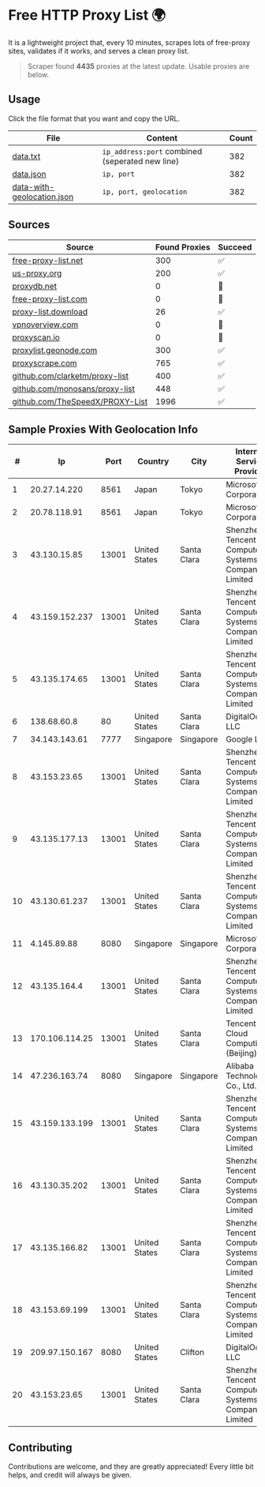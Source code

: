 
# Free HTTP Proxy List 🌍

It is a lightweight project that, every 10 minutes, scrapes lots of free-proxy sites, validates if it works, and serves a clean proxy list.


> Scraper found **4435** proxies at the latest update. Usable proxies are below.

## Usage

Click the file format that you want and copy the URL.


|File|Content|Count|
|----|-------|-----|
|[data.txt](https://raw.githubusercontent.com/themiralay/Proxy-List-World/master/data.txt)|`ip_address:port` combined (seperated new line)|382|
|[data.json](https://raw.githubusercontent.com/themiralay/Proxy-List-World/master/data.json)|`ip, port`|382|
|[data-with-geolocation.json](https://raw.githubusercontent.com/themiralay/Proxy-List-World/master/data-with-geolocation.json)|`ip, port, geolocation`|382|

## Sources

|Source|Found Proxies|Succeed|
|------|-------------|-------|
|[free-proxy-list.net](https://free-proxy-list.net)|300|✅|
|[us-proxy.org](https://www.us-proxy.org)|200|✅|
|[proxydb.net](http://proxydb.net)|0|🚫|
|[free-proxy-list.com](https://free-proxy-list.com/?page=&port=&type%5B%5D=http&type%5B%5D=https&up_time=0&search=Search)|0|🚫|
|[proxy-list.download](https://www.proxy-list.download/HTTP)|26|✅|
|[vpnoverview.com](https://vpnoverview.com/privacy/anonymous-browsing/free-proxy-servers)|0|🚫|
|[proxyscan.io](https://www.proxyscan.io)|0|🚫|
|[proxylist.geonode.com](https://proxylist.geonode.com/api/proxy-list?limit=300&page=1&sort_by=lastChecked&sort_type=desc&protocols=http,https)|300|✅|
|[proxyscrape.com](https://api.proxyscrape.com/v2/?request=displayproxies&protocol=http&timeout=10000&country=all&ssl=all&anonymity=all)|765|✅|
|[github.com/clarketm/proxy-list](https://raw.githubusercontent.com/clarketm/proxy-list/master/proxy-list-raw.txt)|400|✅|
|[github.com/monosans/proxy-list](https://raw.githubusercontent.com/monosans/proxy-list/main/proxies/http.txt)|448|✅|
|[github.com/TheSpeedX/PROXY-List](https://raw.githubusercontent.com/TheSpeedX/PROXY-List/master/http.txt)|1996|✅|


## Sample Proxies With Geolocation Info

|#|Ip|Port|Country|City|Internet Service Provider|
|-|--|----|-------|----|-------------------------|
|1|20.27.14.220|8561|Japan|Tokyo|Microsoft Corporation|
|2|20.78.118.91|8561|Japan|Tokyo|Microsoft Corporation|
|3|43.130.15.85|13001|United States|Santa Clara|Shenzhen Tencent Computer Systems Company Limited|
|4|43.159.152.237|13001|United States|Santa Clara|Shenzhen Tencent Computer Systems Company Limited|
|5|43.135.174.65|13001|United States|Santa Clara|Shenzhen Tencent Computer Systems Company Limited|
|6|138.68.60.8|80|United States|Santa Clara|DigitalOcean, LLC|
|7|34.143.143.61|7777|Singapore|Singapore|Google LLC|
|8|43.153.23.65|13001|United States|Santa Clara|Shenzhen Tencent Computer Systems Company Limited|
|9|43.135.177.13|13001|United States|Santa Clara|Shenzhen Tencent Computer Systems Company Limited|
|10|43.130.61.237|13001|United States|Santa Clara|Shenzhen Tencent Computer Systems Company Limited|
|11|4.145.89.88|8080|Singapore|Singapore|Microsoft Corporation|
|12|43.135.164.4|13001|United States|Santa Clara|Shenzhen Tencent Computer Systems Company Limited|
|13|170.106.114.25|13001|United States|Santa Clara|Tencent Cloud Computing (Beijing) Co|
|14|47.236.163.74|8080|Singapore|Singapore|Alibaba (US) Technology Co., Ltd.|
|15|43.159.133.199|13001|United States|Santa Clara|Shenzhen Tencent Computer Systems Company Limited|
|16|43.130.35.202|13001|United States|Santa Clara|Shenzhen Tencent Computer Systems Company Limited|
|17|43.135.166.82|13001|United States|Santa Clara|Shenzhen Tencent Computer Systems Company Limited|
|18|43.153.69.199|13001|United States|Santa Clara|Shenzhen Tencent Computer Systems Company Limited|
|19|209.97.150.167|8080|United States|Clifton|DigitalOcean, LLC|
|20|43.153.23.65|13001|United States|Santa Clara|Shenzhen Tencent Computer Systems Company Limited|



## Contributing

Contributions are welcome, and they are greatly appreciated! Every
little bit helps, and credit will always be given.

